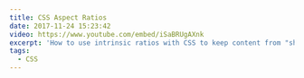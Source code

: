 ```yaml
---
title: CSS Aspect Ratios
date: 2017-11-24 15:23:42
video: https://www.youtube.com/embed/iSaBRUgAXnk
excerpt: 'How to use intrinsic ratios with CSS to keep content from "shifting" as embedded media is loaded.'
tags:
  - CSS
---
```

